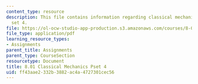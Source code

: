 ```yaml
---
content_type: resource
description: This file contains information regarding classical mechanics problem
  set 4.
file: https://ol-ocw-studio-app-production.s3.amazonaws.com/courses/8-01sc-classical-mechanics-fall-2016/ff43aae2332b3882ac4a4727301cec56_MIT8_01F16_pset4.pdf
file_type: application/pdf
learning_resource_types:
- Assignments
parent_title: Assignments
parent_type: CourseSection
resourcetype: Document
title: 8.01 Classical Mechanics Pset 4
uid: ff43aae2-332b-3882-ac4a-4727301cec56
---
```

